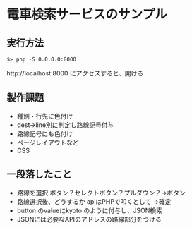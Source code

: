 # 電車検索サービスのサンプル

## 実行方法

```
$> php -S 0.0.0.0:8000
```

http://localhost:8000 にアクセスすると、開ける


## 製作課題
- 種別・行先に色付け
- dest->line別に判定し路線記号付与
- 路線記号にも色付け
- ページレイアウトなど
- CSS

## 一段落したこと
- 路線を選択 ボタン？セレクトボタン？プルダウン？→ボタン
- 路線選択後、どうするか apiはPHPで叩くとして →確定
- button のvalueにkyoto のように付与し、JSON検索
- JSONには必要なAPIのアドレスの路線部分をつける
